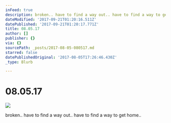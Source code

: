 ```yaml
---
inFeed: true
description: broken.. have to find a way out.. have to find a way to get home..
dateModified: '2017-09-21T01:20:16.511Z'
datePublished: '2017-09-21T01:20:17.771Z'
title: 08.05.17
author: []
publisher: {}
via: {}
sourcePath: _posts/2017-08-05-080517.md
starred: false
datePublishedOriginal: '2017-08-05T17:26:46.430Z'
_type: Blurb

---
```

# 08.05.17
![](https://the-grid-user-content.s3-us-west-2.amazonaws.com/9220b7f6-5c65-46d9-a431-4c50e2d7d363.jpg)

broken.. have to find a way out.. have to find a way to get home..